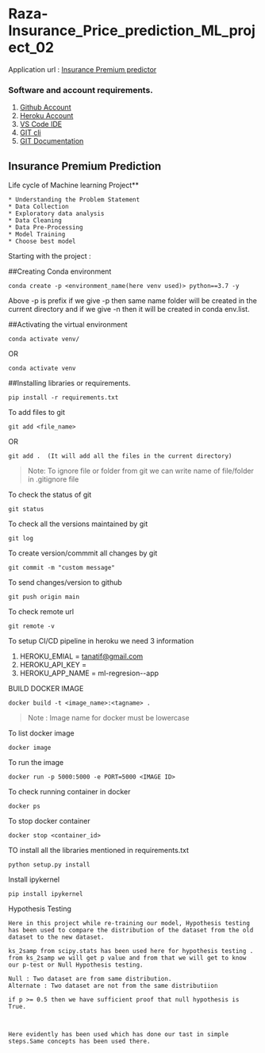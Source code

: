 # Raza-Insurance_Price_prediction_ML_project_02

Application url :
[Insurance Premium predictor](https://insurance-price-pred.herokuapp.com/)

### Software and account requirements. 

1. [Github Account](https://github.com)
2. [Heroku Account](https://dashboard.heroku.com/login)
3. [VS Code IDE](https://code.visualstudio.com/download)
4. [GIT cli](https://git-scm.com/downloads)
5. [GIT Documentation](https://git-scm.com/docs/gittutorial)

## Insurance Premium Prediction
Life cycle of Machine learning Project**
```
* Understanding the Problem Statement
* Data Collection
* Exploratory data analysis
* Data Cleaning
* Data Pre-Processing
* Model Training 
* Choose best model
```

Starting with the project :

##Creating Conda environment
```
conda create -p <environment_name(here venv used)> python==3.7 -y
```
Above -p is prefix if we give -p then same name folder will be created in the current directory and if we give -n then it will be created in conda env.list.


##Activating the virtual environment 
```
conda activate venv/
```  
OR
```
conda activate venv
```
##Installing libraries or requirements.
```
pip install -r requirements.txt
```

To add files to git
```
git add <file_name>
```

OR
```
git add .  (It will add all the files in the current directory)
```


> Note: To ignore file or folder from git we can write name of file/folder in .gitignore file

To check the status of git
```
git status
```

To check all the versions maintained by git
```
git log
```

To create version/commmit all changes by git
```
git commit -m "custom message"
```

To send changes/version to github
```
git push origin main
```

To check remote url
```
git remote -v
```

To setup CI/CD pipeline in heroku we need 3 information

1. HEROKU_EMIAL = tanatif@gmail.com
2. HEROKU_API_KEY = <Enter Heroku API key>
3. HEROKU_APP_NAME = ml-regresion--app

BUILD DOCKER IMAGE
```
docker build -t <image_name>:<tagname> .
```
>Note : Image name for docker must be lowercase

To list docker image
```
docker image
```
To run the  image
```
docker run -p 5000:5000 -e PORT=5000 <IMAGE ID>
```

To check running container in docker
```
docker ps
```

To stop docker container
```
docker stop <container_id>
```



TO install all the libraries mentioned  in requirements.txt
```
python setup.py install
```

Install ipykernel
```
pip install ipykernel
```

Hypothesis Testing
```
Here in this project while re-training our model, Hypothesis testing has been used to compare the distribution of the dataset from the old dataset to the new dataset. 

ks_2samp from scipy.stats has been used here for hypothesis testing .
from ks_2samp we will get p value and from that we will get to know our p-test or Null Hypothesis testing.

Null : Two dataset are from same distribution.
Alternate : Two dataset are not from the same distributiion

if p >= 0.5 then we have sufficient proof that null hypothesis is True.



Here evidently has been used which has done our tast in simple steps.Same concepts has been used there.
```